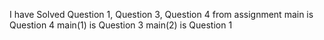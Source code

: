 I have Solved Question 1, Question 3, Question 4 from assignment
main is Question 4
main(1) is Question 3
main(2) is Question 1
